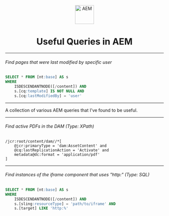 <div align="center">
  <img height="60" src="https://static.wikia.nocookie.net/adobe/images/e/e2/Adobe_Experience_Manager_icon.svg/revision/latest/scale-to-width-down/512?cb=20200110101730" alt="AEM">
  <h1>Useful Queries in AEM</h1>
</div>

---

###### Find pages that were last modified by specific user

```sql
SELECT * FROM [nt:base] AS s
WHERE
    ISDESCENDANTNODE([/content]) AND 
    s.[cq:template] IS NOT NULL AND
    s.[cq:lastModifiedBy] = 'user'
```

---

<span>A collection of various AEM queries that I've found to be useful.</span>

---

###### Find active PDFs in the DAM (Type: XPath)

```
/jcr:root/content/dam//*[
    @jcr:primaryType = 'dam:AssetContent' and
    @cq:lastReplicationAction = 'Activate' and
    metadata@dc:format = 'application/pdf'
]
```

---

###### Find instances of the iframe component that uses "http:" (Type: SQL)

```sql
SELECT * FROM [nt:base] AS s 
WHERE
    ISDESCENDANTNODE([/content]) AND
    s.[sling:resourceType] = 'path/to/iframe' AND
    s.[target] LIKE 'http:%'
```

